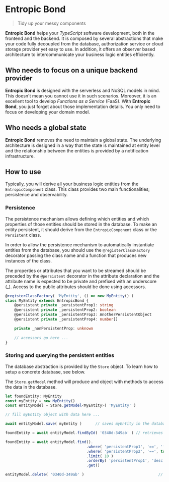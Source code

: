 # Entropic Bond

> Tidy up your messy components

**Entropic Bond** helps your _TypeScript_ software development, both in the frontend and the backend. It is composed by several abstractions that make your code fully decoupled from the database, authorization service or cloud storage provider yet easy to use. In addition, it offers an observer based architecture to intercommunicate your business logic entities efficiently.

## Who needs to focus on a unique backend provider

**Entropic Bond** is designed with the serverless and NoSQL models in mind. This doesn't mean you cannot use it in such scenarios. Moreover, it is an excellent tool to develop _Functions as a Service_ (FaaS). With **Entropic Bond**, you just forget about those implementation details. You only need to focus on developing your domain model.

## Who needs a global state

**Entropic Bond** removes the need to maintain a global state. The underlying architecture is designed in a way that the state is maintained at entity level and the relationship between the entities is provided by a notification infrastructure.

## How to use

Typically, you will derive all your business logic entities from the `EntropicComponent` class. This class provides two main functionalities; persistence and observability.

### Persistence

The persistence mechanism allows defining which entities and which properties of those entities should be stored in the database. To make an entity persistent, it should derive from the `EntropicComponent` class or the `Persistent` class. 

In order to allow the persistence mechanism to automatically instantiate entities from the database, you should use the `@registerClassFactory` decorator passing the class name and a function that produces new instances of the class.

The properties or attributes that you want to be streamed should be preceded by the `@persistent` decorator in the attribute declaration and the attribute name is expected to be private and prefixed with an underscore (_). Access to the public attributes should be done using accessors.

```ts
@registerClassFactory( 'MyEntity', () => new MyEntity() )
class MyEntity extends EntropicBond {
	@persistent private _persistentProp1: string
	@persistent private _persistentProp2: boolean
	@persistent private _persistentProp3: AnotherPersistentObject
	@persistent private _persistentProp4: number[]

	private _nonPersistentProp: unknown
	
	// accessors go here ...
}
```

### Storing and querying the persistent entities

The database abstraction is provided by the `Store` object. To learn how to setup a concrete database, see below.

The `Store.getModel` method will produce and object with methods to access the data in the database.

```ts
let foundEntity: MyEntity
const myEntity = new MyEntity()
const entityModel = Store.getModel<MyEntity>( 'MyEntity' )

// fill myEntity object with data here ...

await entityModel.save( myEntity )		// saves myEntity in the database

foundEntity = await entityModel.findById( '0340d-349ab' ) // retrieves from database

foundEntity = await entityModel.find().
									.where( 'persistentProp1', '==', 'foo' )
									.where( 'persistentProp2', '==', true )
									.limit( 10 )
									.orderBy( 'persistentProp1', 'desc' )
									.get()														// retrieves from database

entityModel.delete( '0340d-349ab' )									// deletes from database
```

